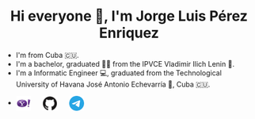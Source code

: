 <h1 align="center">Hi everyone 👋, I'm Jorge Luis Pérez Enriquez</h1>

- I'm from Cuba :cuba:.
- I'm a bachelor, graduated 👨‍🎓 from the IPVCE Vladimir Ilich Lenin 💙.
- I'm a Informatic Engineer 💻, graduated from the Technological University of Havana José Antonio Echevarría 🏫, Cuba :cuba:.

* <p>
  <a href="mailto:jorgeluis1128@yahoo.com" target="blank"><img align="center" src="images/yahoo.jpg" alt="jorgeluis1128@yahoo.com" height="30" width="30" title="Yahoo" /></a>
  &nbsp;&nbsp;&nbsp;&nbsp;
  <!-- <a href="https://twitter.com/arielplasencia1/" target="blank"><img align="center" src="img/twitter.svg" alt="arielplasencia1" height="30" width="30" title="Twitter" /></a>
  &nbsp;&nbsp;&nbsp;&nbsp; -->
  <!-- <a href="https://www.linkedin.com/in/ariel-plasencia-d%C3%ADaz-b325a7232/" target="blank"><img align="center" src="img/linkedin.svg" alt="ariel" height="30" width="30" title="LinkedIn" /></a>
  &nbsp;&nbsp;&nbsp;&nbsp; -->
  <a href="https://github.com/jorgito28/" target="blank"><img align="center" src="images/github.svg" alt="jorgito28" height="30" width="30" title="GitHub" /></a>
  &nbsp;&nbsp;&nbsp;&nbsp;
  <a href="https://t.me/bestboss96" target="blank"><img align="center" src="images/telegram.svg" alt="jorgito28" height="30" width="30" title="Telegram" /></a>
  </p>


<!-- 
<h2 align="center">Skills</h2>



<div align="center">
  <img src="img/c.svg" title="C" alt="C" width="60" height="60"/>&nbsp;
  <img src="img/cplusplus.svg" title="CPP" alt="CPP" width="60" height="60"/>&nbsp;
  <img src="img/csharp.svg" title="C#" alt="C#" width="60" height="60"/>&nbsp;
  <img src="img/python.svg" title="Python" alt="Python" width="60" height="60"/>&nbsp;
  <img src="img/haskell.svg" title="Haskell" alt="Haskell" width="60" height="60"/>&nbsp;
  <img src="img/r.svg" title="R" alt="R" width="60" height="60"/>&nbsp;
  <img src="img/latex.svg" title="LaTeX" alt="LaTeX" width="60" height="60"/>&nbsp;
  <img src="img/markdown.svg" title="MarkDown" alt="MarkDown" width="60" height="60"/>&nbsp;
  <img src="img/html5.svg" title="HTML 5" alt="HTML 5" width="60" height="60"/>&nbsp;
  <img src="img/css3.svg" title="CSS 3" alt="CSS 3" width="60" height="60"/>&nbsp;
  <img src="img/javascript.svg" title="JavaScript" alt="JavaScript" width="60" height="60"/>&nbsp;
  <img src="img/sass.svg" title="Sass" alt="Sass" width="60" height="60"/>&nbsp;
  <img src="img/fastapi.svg" title="FastAPI" alt="FastAPI" width="60" height="60"/>&nbsp;
  <img src="img/postgresql.svg" title="Postgres" alt="Postgres" width="60" height="60"/>&nbsp;
  <img src="img/vuejs.svg" title="Vue" alt="Vue" width="60" height="60"/>&nbsp;
  <img src="img/react.svg" title="React" alt="React" width="60" height="60"/>&nbsp;
  <img src="img/bootstrap.svg" title="Bootstrap" alt="Bootstrap" width="60" height="60"/>&nbsp;
  <img src="img/django.svg" title="Django" alt="Django" width="60" height="60"/>&nbsp;
  <img src="img/dotnetcore.svg" title="DotNET Core" alt="DotNET Core" width="60" height="60"/>&nbsp;
  <img src="img/opencv.svg" title="OpenCV" alt="OpenCV" width="60" height="60"/>&nbsp;
  <img src="img/qt.svg" title="Qt" alt="Qt" width="60" height="60"/>&nbsp;
  <img src="img/vim.svg" title="Vim" alt="Vim" width="60" height="60"/>&nbsp;
  <img src="img/vscode.svg" title="Visual Studio Code" alt="Visual Studio Code" width="60" height="60"/>&nbsp;
  <img src="img/visualstudio.svg" title="Visual Studio" alt="Visual Studio" width="60" height="60"/>&nbsp;
  <img src="img/git.svg" title="Git" alt="Git" width="60" height="60"/>&nbsp;
  <img src="img/trello.svg" title="Trello" alt="Trello" width="60" height="60"/>&nbsp;
  <img src="img/ubuntu.svg" title="Ubuntu" alt="Ubuntu" width="60" height="60"/>&nbsp;
  <img src="img/chrome.svg" title="Chrome" alt="Chrome" width="60" height="60"/>&nbsp;
</div> -->




<!-- <h2 align="center">GitHub Trophies</h2>



<p align="center">
    <img src="https://komarev.com/ghpvc/?username=ArielXL&label=Views&color=lightgrey&style=flat-square" alt="ArielXL" />&nbsp;
    <a href="https://twitter.com/arielplasencia1"><img src="https://img.shields.io/twitter/follow/arielplasencia1?style=social" /></a>&nbsp;
    <a href="https://github.com/ArielXL"><img src="https://img.shields.io/github/followers/ArielXL?label=follow&style=social"/></a>&nbsp;
    <a href="https://www.linkedin.com/in/ariel-plasencia-d%C3%ADaz-b325a7232/"><img src="https://img.shields.io/badge/ariel-blue?style=flat-square&logo=Linkedin&logoColor=white&link=https://linkedin.com/in/ariel" /></a>
</p> -->



<!-- <p align="center">
    <a href="http://www.github.com/ArielXL">
        <img src="https://github-profile-trophy.vercel.app/?username=ArielXL&rank=SECRET,SSS,SS,S,AAA,AA&theme=radical&no-bg=true&no-frame=true&column=4" alt="ArielXL" />
    </a> 
</p>



<h2 align="center">GitHub Stats</h2>



<p align="center">
    <a href="http://www.github.com/ArielXL">
        <img align="center" src="https://github-readme-stats.vercel.app/api?username=ArielXL&theme=omni&show_icons=true&count_private=true&hide_border=true" alt="ArielXL" />
    </a>
</p>



<p align="center">
    <a href="http://www.github.com/ArielXL">
        <img align="center" src="https://github-readme-stats.vercel.app/api/top-langs/?username=ArielXL&layout=compact&langs_count=8&theme=omni&hide_border=true" alt="ArielXL" />
    </a>
</p>



<p align="center">
    <a href="http://www.github.com/ArielXL">
        <img align="center" src="https://github-readme-streak-stats.herokuapp.com/?user=ArielXL&theme=omni&hide_border=true" alt="ArielXL" />
    </a>
</p> -->

